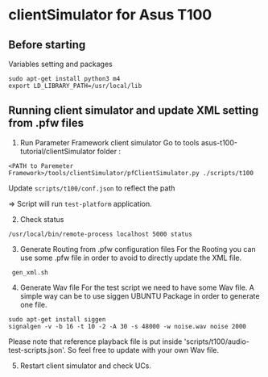 
# clientSimulator for Asus T100

## Before starting
Variables setting and packages
```
sudo apt-get install python3 m4
export LD_LIBRARY_PATH=/usr/local/lib
```

## Running client simulator and update XML setting from .pfw files
1) Run Parameter Framework client simulator Go to tools asus-t100-tutorial/clientSimulator folder :
```
<PATH to Paremeter Framework>/tools/clientSimulator/pfClientSimulator.py ./scripts/t100
```
Update `scripts/t100/conf.json` to reflect the path

=> Script will run `test-platform` application.

2) Check status
```
/usr/local/bin/remote-process localhost 5000 status
```

3) Generate Routing from .pfw configuration files
For the Rooting you can use some .pfw file in order to avoid to directly update the XML file.
```
 gen_xml.sh
```

4) Generate Wav file
For the test script we need to have some Wav file. A simple way can be to use siggen UBUNTU Package in order to generate one file.
```
sudo apt-get install siggen
signalgen -v -b 16 -t 10 -2 -A 30 -s 48000 -w noise.wav noise 2000
```
Please note that reference playback file is put inside 'scripts/t100/audio-test-scripts.json'. So feel free to update with your own Wav file.

5) Restart client simulator and check UCs.

